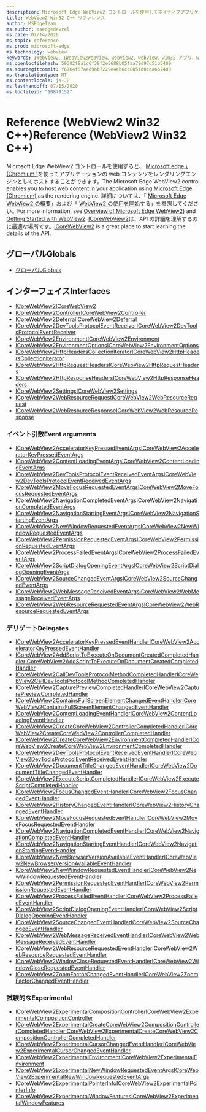 ```yaml
---
description: Microsoft Edge WebView2 コントロールを使用してネイティブアプリケーションに web 技術 (HTML、CSS、JavaScript) を埋め込む
title: WebView2 Win32 C++ リファレンス
author: MSEdgeTeam
ms.author: msedgedevrel
ms.date: 07/14/2020
ms.topic: reference
ms.prod: microsoft-edge
ms.technology: webview
keywords: IWebView2、IWebView2WebView、webview2、webview、win32 アプリ、win32、edge、ICoreWebView2、ICoreWebView2Controller、browser control、edge html
ms.openlocfilehash: 59302f8a1c6f38f2e5688b05faa79d97d51b5409
ms.sourcegitcommit: f6764f57aed9ab7229e4eb6cc8851d0cea667403
ms.translationtype: MT
ms.contentlocale: ja-JP
ms.lasthandoff: 07/15/2020
ms.locfileid: "10879152"
---
```

# <span data-ttu-id="b79ef-104">Reference (WebView2 Win32 C++)</span><span class="sxs-lookup"><span data-stu-id="b79ef-104">Reference (WebView2 Win32 C++)</span></span>  

<span data-ttu-id="b79ef-105">Microsoft Edge WebView2 コントロールを使用すると、 [Microsoft edge \ (Chromium \)](https://www.microsoftedgeinsider.com)を使ってアプリケーションの web コンテンツをレンダリングエンジンとしてホストすることができます。</span><span class="sxs-lookup"><span data-stu-id="b79ef-105">The Microsoft Edge WebView2 control enables you to host web content in your application using [Microsoft Edge \(Chromium\)](https://www.microsoftedgeinsider.com) as the rendering engine.</span></span>  <span data-ttu-id="b79ef-106">詳細については、「 [Microsoft Edge WebView2 の概要](../../index.md)」および「 [WebView2 の使用を開始](../../gettingstarted/win32.md)する」を参照してください。</span><span class="sxs-lookup"><span data-stu-id="b79ef-106">For more information, see [Overview of Microsoft Edge WebView2](../../index.md)) and [Getting Started with WebView2](../../gettingstarted/win32.md).</span></span>  <span data-ttu-id="b79ef-107">[ICoreWebView2](0-9-538/ICoreWebView2.md)は、API の詳細を理解するのに最適な場所です。</span><span class="sxs-lookup"><span data-stu-id="b79ef-107">[ICoreWebView2](0-9-538/ICoreWebView2.md) is a great place to start learning the details of the API.</span></span>  

## <span data-ttu-id="b79ef-108">グローバル</span><span class="sxs-lookup"><span data-stu-id="b79ef-108">Globals</span></span>  

*   [<span data-ttu-id="b79ef-109">グローバル</span><span class="sxs-lookup"><span data-stu-id="b79ef-109">Globals</span></span>](0-9-538/webview2-idl.md)  

## <span data-ttu-id="b79ef-110">インターフェイス</span><span class="sxs-lookup"><span data-stu-id="b79ef-110">Interfaces</span></span>  
*   [<span data-ttu-id="b79ef-111">ICoreWebView2</span><span class="sxs-lookup"><span data-stu-id="b79ef-111">ICoreWebView2</span></span>](0-9-538/icorewebview2.md)
*   [<span data-ttu-id="b79ef-112">ICoreWebView2Controller</span><span class="sxs-lookup"><span data-stu-id="b79ef-112">ICoreWebView2Controller</span></span>](0-9-538/icorewebview2controller.md)
*   [<span data-ttu-id="b79ef-113">ICoreWebView2Deferral</span><span class="sxs-lookup"><span data-stu-id="b79ef-113">ICoreWebView2Deferral</span></span>](0-9-538/icorewebview2deferral.md)
*   [<span data-ttu-id="b79ef-114">ICoreWebView2DevToolsProtocolEventReceiver</span><span class="sxs-lookup"><span data-stu-id="b79ef-114">ICoreWebView2DevToolsProtocolEventReceiver</span></span>](0-9-538/icorewebview2devtoolsprotocoleventreceiver.md)
*   [<span data-ttu-id="b79ef-115">ICoreWebView2Environment</span><span class="sxs-lookup"><span data-stu-id="b79ef-115">ICoreWebView2Environment</span></span>](0-9-538/icorewebview2environment.md)
*   [<span data-ttu-id="b79ef-116">ICoreWebView2EnvironmentOptions</span><span class="sxs-lookup"><span data-stu-id="b79ef-116">ICoreWebView2EnvironmentOptions</span></span>](0-9-538/icorewebview2environmentoptions.md)
*   [<span data-ttu-id="b79ef-117">ICoreWebView2HttpHeadersCollectionIterator</span><span class="sxs-lookup"><span data-stu-id="b79ef-117">ICoreWebView2HttpHeadersCollectionIterator</span></span>](0-9-538/icorewebview2httpheaderscollectioniterator.md)
*   [<span data-ttu-id="b79ef-118">ICoreWebView2HttpRequestHeaders</span><span class="sxs-lookup"><span data-stu-id="b79ef-118">ICoreWebView2HttpRequestHeaders</span></span>](0-9-538/icorewebview2httprequestheaders.md)
*   [<span data-ttu-id="b79ef-119">ICoreWebView2HttpResponseHeaders</span><span class="sxs-lookup"><span data-stu-id="b79ef-119">ICoreWebView2HttpResponseHeaders</span></span>](0-9-538/icorewebview2httpresponseheaders.md)
*   [<span data-ttu-id="b79ef-120">ICoreWebView2Settings</span><span class="sxs-lookup"><span data-stu-id="b79ef-120">ICoreWebView2Settings</span></span>](0-9-538/icorewebview2settings.md)
*   [<span data-ttu-id="b79ef-121">ICoreWebView2WebResourceRequest</span><span class="sxs-lookup"><span data-stu-id="b79ef-121">ICoreWebView2WebResourceRequest</span></span>](0-9-538/icorewebview2webresourcerequest.md)
*   [<span data-ttu-id="b79ef-122">ICoreWebView2WebResourceResponse</span><span class="sxs-lookup"><span data-stu-id="b79ef-122">ICoreWebView2WebResourceResponse</span></span>](0-9-538/icorewebview2webresourceresponse.md)

### <span data-ttu-id="b79ef-123">イベント引数</span><span class="sxs-lookup"><span data-stu-id="b79ef-123">Event arguments</span></span>

*   [<span data-ttu-id="b79ef-124">ICoreWebView2AcceleratorKeyPressedEventArgs</span><span class="sxs-lookup"><span data-stu-id="b79ef-124">ICoreWebView2AcceleratorKeyPressedEventArgs</span></span>](0-9-538/icorewebview2acceleratorkeypressedeventargs.md)
*   [<span data-ttu-id="b79ef-125">ICoreWebView2ContentLoadingEventArgs</span><span class="sxs-lookup"><span data-stu-id="b79ef-125">ICoreWebView2ContentLoadingEventArgs</span></span>](0-9-538/icorewebview2contentloadingeventargs.md)
*   [<span data-ttu-id="b79ef-126">ICoreWebView2DevToolsProtocolEventReceivedEventArgs</span><span class="sxs-lookup"><span data-stu-id="b79ef-126">ICoreWebView2DevToolsProtocolEventReceivedEventArgs</span></span>](0-9-538/icorewebview2devtoolsprotocoleventreceivedeventargs.md)
*   [<span data-ttu-id="b79ef-127">ICoreWebView2MoveFocusRequestedEventArgs</span><span class="sxs-lookup"><span data-stu-id="b79ef-127">ICoreWebView2MoveFocusRequestedEventArgs</span></span>](0-9-538/icorewebview2movefocusrequestedeventargs.md)
*   [<span data-ttu-id="b79ef-128">ICoreWebView2NavigationCompletedEventArgs</span><span class="sxs-lookup"><span data-stu-id="b79ef-128">ICoreWebView2NavigationCompletedEventArgs</span></span>](0-9-538/icorewebview2navigationcompletedeventargs.md)
*   [<span data-ttu-id="b79ef-129">ICoreWebView2NavigationStartingEventArgs</span><span class="sxs-lookup"><span data-stu-id="b79ef-129">ICoreWebView2NavigationStartingEventArgs</span></span>](0-9-538/icorewebview2navigationstartingeventargs.md)
*   [<span data-ttu-id="b79ef-130">ICoreWebView2NewWindowRequestedEventArgs</span><span class="sxs-lookup"><span data-stu-id="b79ef-130">ICoreWebView2NewWindowRequestedEventArgs</span></span>](0-9-538/icorewebview2newwindowrequestedeventargs.md)
*   [<span data-ttu-id="b79ef-131">ICoreWebView2PermissionRequestedEventArgs</span><span class="sxs-lookup"><span data-stu-id="b79ef-131">ICoreWebView2PermissionRequestedEventArgs</span></span>](0-9-538/icorewebview2permissionrequestedeventargs.md)
*   [<span data-ttu-id="b79ef-132">ICoreWebView2ProcessFailedEventArgs</span><span class="sxs-lookup"><span data-stu-id="b79ef-132">ICoreWebView2ProcessFailedEventArgs</span></span>](0-9-538/icorewebview2processfailedeventargs.md)
*   [<span data-ttu-id="b79ef-133">ICoreWebView2ScriptDialogOpeningEventArgs</span><span class="sxs-lookup"><span data-stu-id="b79ef-133">ICoreWebView2ScriptDialogOpeningEventArgs</span></span>](0-9-538/icorewebview2scriptdialogopeningeventargs.md)
*   [<span data-ttu-id="b79ef-134">ICoreWebView2SourceChangedEventArgs</span><span class="sxs-lookup"><span data-stu-id="b79ef-134">ICoreWebView2SourceChangedEventArgs</span></span>](0-9-538/icorewebview2sourcechangedeventargs.md)
*   [<span data-ttu-id="b79ef-135">ICoreWebView2WebMessageReceivedEventArgs</span><span class="sxs-lookup"><span data-stu-id="b79ef-135">ICoreWebView2WebMessageReceivedEventArgs</span></span>](0-9-538/icorewebview2webmessagereceivedeventargs.md)
*   [<span data-ttu-id="b79ef-136">ICoreWebView2WebResourceRequestedEventArgs</span><span class="sxs-lookup"><span data-stu-id="b79ef-136">ICoreWebView2WebResourceRequestedEventArgs</span></span>](0-9-538/icorewebview2webresourcerequestedeventargs.md)

### <span data-ttu-id="b79ef-137">デリゲート</span><span class="sxs-lookup"><span data-stu-id="b79ef-137">Delegates</span></span>

*   [<span data-ttu-id="b79ef-138">ICoreWebView2AcceleratorKeyPressedEventHandler</span><span class="sxs-lookup"><span data-stu-id="b79ef-138">ICoreWebView2AcceleratorKeyPressedEventHandler</span></span>](0-9-538/icorewebview2acceleratorkeypressedeventhandler.md)
*   [<span data-ttu-id="b79ef-139">ICoreWebView2AddScriptToExecuteOnDocumentCreatedCompletedHandler</span><span class="sxs-lookup"><span data-stu-id="b79ef-139">ICoreWebView2AddScriptToExecuteOnDocumentCreatedCompletedHandler</span></span>](0-9-538/icorewebview2addscripttoexecuteondocumentcreatedcompletedhandler.md)
*   [<span data-ttu-id="b79ef-140">ICoreWebView2CallDevToolsProtocolMethodCompletedHandler</span><span class="sxs-lookup"><span data-stu-id="b79ef-140">ICoreWebView2CallDevToolsProtocolMethodCompletedHandler</span></span>](0-9-538/icorewebview2calldevtoolsprotocolmethodcompletedhandler.md)
*   [<span data-ttu-id="b79ef-141">ICoreWebView2CapturePreviewCompletedHandler</span><span class="sxs-lookup"><span data-stu-id="b79ef-141">ICoreWebView2CapturePreviewCompletedHandler</span></span>](0-9-538/icorewebview2capturepreviewcompletedhandler.md)
*   [<span data-ttu-id="b79ef-142">ICoreWebView2ContainsFullScreenElementChangedEventHandler</span><span class="sxs-lookup"><span data-stu-id="b79ef-142">ICoreWebView2ContainsFullScreenElementChangedEventHandler</span></span>](0-9-538/icorewebview2containsfullscreenelementchangedeventhandler.md)
*   [<span data-ttu-id="b79ef-143">ICoreWebView2ContentLoadingEventHandler</span><span class="sxs-lookup"><span data-stu-id="b79ef-143">ICoreWebView2ContentLoadingEventHandler</span></span>](0-9-538/icorewebview2contentloadingeventhandler.md)
*   [<span data-ttu-id="b79ef-144">ICoreWebView2CreateCoreWebView2ControllerCompletedHandler</span><span class="sxs-lookup"><span data-stu-id="b79ef-144">ICoreWebView2CreateCoreWebView2ControllerCompletedHandler</span></span>](0-9-538/icorewebview2createcorewebview2controllercompletedhandler.md)
*   [<span data-ttu-id="b79ef-145">ICoreWebView2CreateCoreWebView2EnvironmentCompletedHandler</span><span class="sxs-lookup"><span data-stu-id="b79ef-145">ICoreWebView2CreateCoreWebView2EnvironmentCompletedHandler</span></span>](0-9-538/icorewebview2createcorewebview2environmentcompletedhandler.md)
*   [<span data-ttu-id="b79ef-146">ICoreWebView2DevToolsProtocolEventReceivedEventHandler</span><span class="sxs-lookup"><span data-stu-id="b79ef-146">ICoreWebView2DevToolsProtocolEventReceivedEventHandler</span></span>](0-9-538/icorewebview2devtoolsprotocoleventreceivedeventhandler.md)
*   [<span data-ttu-id="b79ef-147">ICoreWebView2DocumentTitleChangedEventHandler</span><span class="sxs-lookup"><span data-stu-id="b79ef-147">ICoreWebView2DocumentTitleChangedEventHandler</span></span>](0-9-538/icorewebview2documenttitlechangedeventhandler.md)
*   [<span data-ttu-id="b79ef-148">ICoreWebView2ExecuteScriptCompletedHandler</span><span class="sxs-lookup"><span data-stu-id="b79ef-148">ICoreWebView2ExecuteScriptCompletedHandler</span></span>](0-9-538/icorewebview2executescriptcompletedhandler.md)
*   [<span data-ttu-id="b79ef-149">ICoreWebView2FocusChangedEventHandler</span><span class="sxs-lookup"><span data-stu-id="b79ef-149">ICoreWebView2FocusChangedEventHandler</span></span>](0-9-538/icorewebview2focuschangedeventhandler.md)
*   [<span data-ttu-id="b79ef-150">ICoreWebView2HistoryChangedEventHandler</span><span class="sxs-lookup"><span data-stu-id="b79ef-150">ICoreWebView2HistoryChangedEventHandler</span></span>](0-9-538/icorewebview2historychangedeventhandler.md)
*   [<span data-ttu-id="b79ef-151">ICoreWebView2MoveFocusRequestedEventHandler</span><span class="sxs-lookup"><span data-stu-id="b79ef-151">ICoreWebView2MoveFocusRequestedEventHandler</span></span>](0-9-538/icorewebview2movefocusrequestedeventhandler.md)
*   [<span data-ttu-id="b79ef-152">ICoreWebView2NavigationCompletedEventHandler</span><span class="sxs-lookup"><span data-stu-id="b79ef-152">ICoreWebView2NavigationCompletedEventHandler</span></span>](0-9-538/icorewebview2navigationcompletedeventhandler.md)
*   [<span data-ttu-id="b79ef-153">ICoreWebView2NavigationStartingEventHandler</span><span class="sxs-lookup"><span data-stu-id="b79ef-153">ICoreWebView2NavigationStartingEventHandler</span></span>](0-9-538/icorewebview2navigationstartingeventhandler.md)
*   [<span data-ttu-id="b79ef-154">ICoreWebView2NewBrowserVersionAvailableEventHandler</span><span class="sxs-lookup"><span data-stu-id="b79ef-154">ICoreWebView2NewBrowserVersionAvailableEventHandler</span></span>](0-9-538/icorewebview2newbrowserversionavailableeventhandler.md)
*   [<span data-ttu-id="b79ef-155">ICoreWebView2NewWindowRequestedEventHandler</span><span class="sxs-lookup"><span data-stu-id="b79ef-155">ICoreWebView2NewWindowRequestedEventHandler</span></span>](0-9-538/icorewebview2newwindowrequestedeventhandler.md)
*   [<span data-ttu-id="b79ef-156">ICoreWebView2PermissionRequestedEventHandler</span><span class="sxs-lookup"><span data-stu-id="b79ef-156">ICoreWebView2PermissionRequestedEventHandler</span></span>](0-9-538/icorewebview2permissionrequestedeventhandler.md)
*   [<span data-ttu-id="b79ef-157">ICoreWebView2ProcessFailedEventHandler</span><span class="sxs-lookup"><span data-stu-id="b79ef-157">ICoreWebView2ProcessFailedEventHandler</span></span>](0-9-538/icorewebview2processfailedeventhandler.md)
*   [<span data-ttu-id="b79ef-158">ICoreWebView2ScriptDialogOpeningEventHandler</span><span class="sxs-lookup"><span data-stu-id="b79ef-158">ICoreWebView2ScriptDialogOpeningEventHandler</span></span>](0-9-538/icorewebview2scriptdialogopeningeventhandler.md)
*   [<span data-ttu-id="b79ef-159">ICoreWebView2SourceChangedEventHandler</span><span class="sxs-lookup"><span data-stu-id="b79ef-159">ICoreWebView2SourceChangedEventHandler</span></span>](0-9-538/icorewebview2sourcechangedeventhandler.md)
*   [<span data-ttu-id="b79ef-160">ICoreWebView2WebMessageReceivedEventHandler</span><span class="sxs-lookup"><span data-stu-id="b79ef-160">ICoreWebView2WebMessageReceivedEventHandler</span></span>](0-9-538/icorewebview2webmessagereceivedeventhandler.md)
*   [<span data-ttu-id="b79ef-161">ICoreWebView2WebResourceRequestedEventHandler</span><span class="sxs-lookup"><span data-stu-id="b79ef-161">ICoreWebView2WebResourceRequestedEventHandler</span></span>](0-9-538/icorewebview2webresourcerequestedeventhandler.md)
*   [<span data-ttu-id="b79ef-162">ICoreWebView2WindowCloseRequestedEventHandler</span><span class="sxs-lookup"><span data-stu-id="b79ef-162">ICoreWebView2WindowCloseRequestedEventHandler</span></span>](0-9-538/icorewebview2windowcloserequestedeventhandler.md)
*   [<span data-ttu-id="b79ef-163">ICoreWebView2ZoomFactorChangedEventHandler</span><span class="sxs-lookup"><span data-stu-id="b79ef-163">ICoreWebView2ZoomFactorChangedEventHandler</span></span>](0-9-538/icorewebview2zoomfactorchangedeventhandler.md)

### <span data-ttu-id="b79ef-164">試験的な</span><span class="sxs-lookup"><span data-stu-id="b79ef-164">Experimental</span></span>

*   [<span data-ttu-id="b79ef-165">ICoreWebView2ExperimentalCompositionController</span><span class="sxs-lookup"><span data-stu-id="b79ef-165">ICoreWebView2ExperimentalCompositionController</span></span>](0-9-538/icorewebview2experimentalcompositioncontroller.md)
*   [<span data-ttu-id="b79ef-166">ICoreWebView2ExperimentalCreateCoreWebView2CompositionControllerCompletedHandler</span><span class="sxs-lookup"><span data-stu-id="b79ef-166">ICoreWebView2ExperimentalCreateCoreWebView2CompositionControllerCompletedHandler</span></span>](0-9-538/icorewebview2experimentalcreatecorewebview2compositioncontrollercompletedhandler.md)
*   [<span data-ttu-id="b79ef-167">ICoreWebView2ExperimentalCursorChangedEventHandler</span><span class="sxs-lookup"><span data-stu-id="b79ef-167">ICoreWebView2ExperimentalCursorChangedEventHandler</span></span>](0-9-538/icorewebview2experimentalcursorchangedeventhandler.md)
*   [<span data-ttu-id="b79ef-168">ICoreWebView2ExperimentalEnvironment</span><span class="sxs-lookup"><span data-stu-id="b79ef-168">ICoreWebView2ExperimentalEnvironment</span></span>](0-9-538/icorewebview2experimentalenvironment.md)
*   [<span data-ttu-id="b79ef-169">ICoreWebView2ExperimentalNewWindowRequestedEventArgs</span><span class="sxs-lookup"><span data-stu-id="b79ef-169">ICoreWebView2ExperimentalNewWindowRequestedEventArgs</span></span>](0-9-538/icorewebview2experimentalnewwindowrequestedeventargs.md)
*   [<span data-ttu-id="b79ef-170">ICoreWebView2ExperimentalPointerInfo</span><span class="sxs-lookup"><span data-stu-id="b79ef-170">ICoreWebView2ExperimentalPointerInfo</span></span>](0-9-538/icorewebview2experimentalpointerinfo.md)
*   [<span data-ttu-id="b79ef-171">ICoreWebView2ExperimentalWindowFeatures</span><span class="sxs-lookup"><span data-stu-id="b79ef-171">ICoreWebView2ExperimentalWindowFeatures</span></span>](0-9-538/icorewebview2experimentalwindowfeatures.md)
